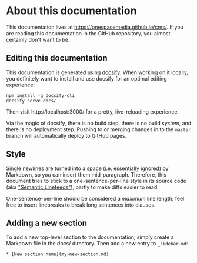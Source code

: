 # About this documentation

This documentation lives at https://onespacemedia.github.io/cms/.
If you are reading this documentation in the GitHub repository, you almost certainly don't want to be.

## Editing this documentation

This documentation is generated using [docsify](https://docsify.js.org/).
When working on it locally, you definitely want to install and use docsify for an optimal editing experience:

```
npm install -g docsify-cli
docsify serve docs/
```

Then visit http://localhost:3000/ for a pretty, live-reloading experience.

Via the magic of docsify, there is no build step, there is no build _system_, and there is no deployment step.
Pushing to or merging changes in to the `master` branch will automatically deploy to GitHub pages.

## Style

Single newlines are turned into a space (i.e. essentially ignored) by Markdown, so you can insert them mid-paragraph. Therefore, this document tries to stick to a one-sentence-per-line style in its source code (aka ["Semantic Linefeeds"](https://rhodesmill.org/brandon/2012/one-sentence-per-line/)),
partly to make diffs easier to read.

One-sentence-per-line should be considered a _maximum_ line length;
feel free to insert linebreaks to break long sentences into clauses.

## Adding a new section

To add a new top-level section to the documentation, simply create a Markdown file in the docs/ directory.
Then add a new entry to `_sidebar.md`:

```
* [New section name](my-new-section.md)
```
